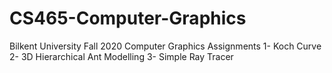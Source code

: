 # CS465-Computer-Graphics
Bilkent University Fall 2020 Computer Graphics Assignments
1- Koch Curve
2- 3D Hierarchical Ant Modelling
3- Simple Ray Tracer
